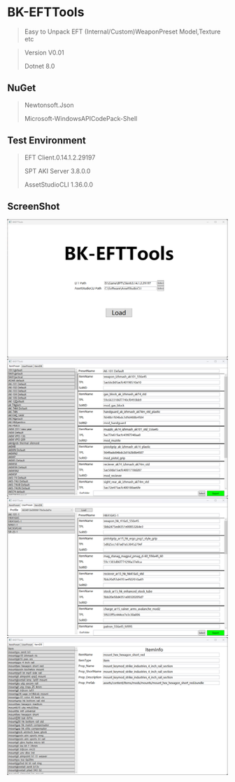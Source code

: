 # BK-EFTTools

> Easy to Unpack EFT (Internal/Custom)WeaponPreset Model,Texture etc

> Version V0.01
> 
> Dotnet 8.0


## NuGet
> Newtonsoft.Json
> 
>Microsoft-WindowsAPICodePack-Shell
## Test Environment
> EFT Client.0.14.1.2.29197
> 
> SPT AKI Server 3.8.0.0
> 
> AssetStudioCLI 1.36.0.0

## ScreenShot
<img src="Data/Start.png">
<img src="Data/ItemPreset.png">
<img src="Data/UserPreset.png">
<img src="Data/ItemDB.png">
